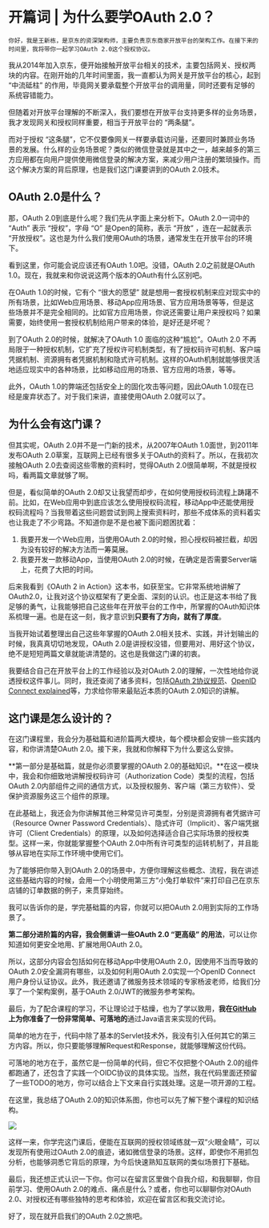 # 开篇词 | 为什么要学OAuth 2.0？

    你好，我是王新栋，是京东的资深架构师，主要负责京东商家开放平台的架构工作。在接下来的时间里，我将带你一起学习OAuth 2.0这个授权协议。

我从2014年加入京东，便开始接触开放平台相关的技术，主要包括网关、授权两块的内容。在刚开始的几年时间里面，我一直都认为网关是开放平台的核心，起到 “中流砥柱” 的作用，毕竟网关要承载整个开放平台的调用量，同时还要有足够的系统容错能力。

但随着对开放平台理解的不断深入，我们要想在开放平台支持更多样的业务场景，我才发现网关和授权同样重要，相当于开放平台的 “两条腿”。

而对于授权 “这条腿”，它不仅要像网关一样要承载访问量，还要同时兼顾业务场景的发展。什么样的业务场景呢？类似的微信登录就是其中之一，越来越多的第三方应用都在向用户提供使用微信登录的解决方案，来减少用户注册的繁琐操作。而这个解决方案的背后原理，也是我们这门课要讲到的OAuth 2.0技术。

## OAuth 2.0是什么？

那，OAuth 2.0到底是什么呢？我们先从字面上来分析下。OAuth 2.0一词中的 “Auth” 表示 “授权”，字母 “O” 是Open的简称，表示 “开放” ，连在一起就表示 “开放授权”。这也是为什么我们使用OAuth的场景，通常发生在开放平台的环境下。

看到这里，你可能会说应该还有OAuth 1.0吧。没错，OAuth 2.0之前就是OAuth 1.0。现在，我就来和你说说这两个版本的OAuth有什么区别吧。

在OAuth 1.0的时候，它有个 “很大的愿望” 就是想用一套授权机制来应对现实中的所有场景，比如Web应用场景、移动App应用场景、官方应用场景等等，但是这些场景并不是完全相同的。比如官方应用场景，你说还需要让用户来授权吗？如果需要，始终使用一套授权机制给用户带来的体验，是好还是坏呢？

到了OAuth 2.0的时候，就解决了OAuth 1.0 面临的这种“尴尬”。OAuth 2.0 不再局限于一种授权机制，它扩充了授权许可机制类型，有了授权码许可机制、客户端凭据机制、资源拥有者凭据机制和隐式许可机制。这样的OAuth机制就能够很灵活地适应现实中的各种场景，比如移动应用的场景、官方应用的场景，等等。

此外，OAuth 1.0的弊端还包括安全上的固化攻击等问题，因此OAuth 1.0现在已经是废弃状态了。对于我们来讲，直接使用OAuth 2.0就可以了。

## 为什么会有这门课？

但其实呢，OAuth 2.0并不是一门新的技术，从2007年OAuth 1.0面世，到2011年发布OAuth 2.0草案，互联网上已经有很多关于OAuth的资料了。所以，在我初次接触OAuth 2.0去查阅这些零散的资料时，觉得OAuth 2.0很简单啊，不就是授权吗，看两篇文章就够了啊。

但是，看似简单的OAuth 2.0却又让我望而却步，在如何使用授权码流程上踌躇不前。比如，在Web应用中到底应该怎么使用授权码流程，移动App中还能使用授权码流程吗？当我带着这些问题尝试到网上搜索资料时，那些不成体系的资料着实也让我走了不少弯路。不知道你是不是也被下面问题困扰着：

1.  我要开发一个Web应用，当使用OAuth 2.0的时候，担心授权码被拦截，却因为没有较好的解决方法而一筹莫展。
2.  我要开发一款移动App，当使用OAuth 2.0的时候，在确定是否需要Server端上，花费了大把的时间。

后来我看到《OAuth 2 in Action》这本书，如获至宝。它非常系统地讲解了OAuth2.0，让我对这个协议框架有了更全面、深刻的认识。也正是这本书给了我足够的勇气，让我能够把自己这些年在开放平台的工作中，所掌握的OAuth知识体系梳理一遍。也是在这一刻，我才意识到**只要有了方向，就有了厚度**。

当我开始试着整理出自己这些年掌握的OAuth 2.0相关技术、实践，并计划输出的时候，我真真切切地发现，OAuth 2.0是讲授权没错，但要用对、用好这个协议，绝不是短短两篇文章就能讲清楚的。这也是我做这门课的初衷。

我要结合自己在开放平台上的工作经验以及对OAuth 2.0的理解，一次性地给你说透授权这件事儿。同时，我还查阅了诸多资料，包括[OAuth 2协议规范](https://tools.ietf.org/wg/oauth/)、[OpenID Connect explained](https://connect2id.com/assets/oidc-explained.pdf)等，力求给你带来最贴近本质的OAuth 2.0知识的讲解。

## 这门课是怎么设计的？

在这门课程里，我会分为基础篇和进阶篇两大模块，每个模块都会安排一些实践内容，和你讲清楚OAuth 2.0。接下来，我就和你解释下为什么要这么安排。

**第一部分是基础篇，就是你必须要掌握的OAuth 2.0的基础知识。**在这一模块中，我会和你细致地讲解授权码许可（Authorization Code）类型的流程，包括OAuth 2.0内部组件之间的通信方式，以及授权服务、客户端（第三方软件）、受保护资源服务这三个组件的原理。

在此基础上，我还会为你讲解其他三种常见许可类型，分别是资源拥有者凭据许可（Resource Owner Password Credentials）、隐式许可（Implicit）、客户端凭据许可（Client Credentials）的原理，以及如何选择适合自己实际场景的授权类型。这样一来，你就能掌握整个OAuth 2.0中所有许可类型的运转机制了，并且能够从容地在实际工作环境中使用它们。

为了能够把你带入到OAuth 2.0的场景中，方便你理解这些概念、流程，我在讲述这些基础内容的时候，会用一个小明使用第三方“小兔打单软件”来打印自己在京东店铺的订单数据的例子，来贯穿始终。

我可以告诉你的是，学完基础篇的内容，你就可以把OAuth 2.0用到实际的工作场景了。

**第二部分进阶篇的内容，我会侧重讲一些OAuth 2.0 “更高级” 的用法**，可以让你知道如何更安全地用、扩展地用OAuth 2.0。

所以，这部分内容会包括如何在移动App中使用OAuth 2.0，因使用不当而导致的OAuth 2.0安全漏洞有哪些，以及如何利用OAuth 2.0实现一个OpenID Connect用户身份认证协议。此外，我还邀请了微服务技术领域的专家杨波老师，给我们分享了一个架构案例，基于OAuth 2.0/JWT的微服务参考架构。

最后，为了配合课程的学习，不让理论过于枯燥，也为了学以致用，**我在[GitHub](https://github.com/xindongbook/oauth2-code)上为你准备了一份非常简单、可落地的**通过Java语言来实现的代码。

简单的地方在于，代码中除了基本的Servlet技术外，我没有引入任何其它的第三方内容。所以，你只要能够理解Request和Response，就能够理解这份代码。

可落地的地方在于，虽然它是一份简单的代码，但它不仅把整个OAuth 2.0的组件都跑通了，还包含了实践一个OIDC协议的具体实现。当然，我在代码里面还预留了一些TODO的地方，你可以结合上下文来自行实践处理。这是一项开源的工程。

在这里，我总结了OAuth 2.0的知识体系图，你也可以先了解下整个课程的知识结构。

![](https://static001.geekbang.org/resource/image/96/08/969e0e39d327d109ab23e794a4263708.jpg)

这样一来，你学完这门课后，便能在互联网的授权领域练就一双“火眼金睛”，可以发现所有使用过OAuth 2.0的痕迹，诸如微信登录的场景。这样，即使你不用抓包分析，也能够洞悉它背后的原理，为今后快速熟知互联网的类似场景打下基础。

最后，我还想正式认识一下你。你可以在留言区里做个自我介绍，和我聊聊，你目前学习、使用OAuth 2.0的难点、痛点是什么？或者，你也可以聊聊你对OAuth 2.0、对授权还有哪些独特的思考和体验，欢迎在留言区和我交流讨论。

好了，现在就开启我们的OAuth 2.0之旅吧。
    